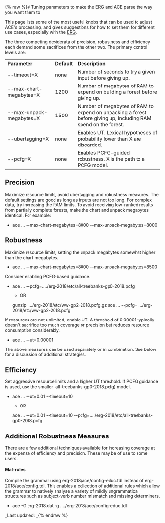 {% raw %}# Tuning parameters to make the ERG and ACE parse the way you want them to

This page lists some of the most useful knobs that can be used to adjust
[ACE](https://blog.inductorsoftware.com/docsproto/tools/AceTop)'s processing, and gives suggestions for how to set them
for different use cases, especially with the [ERG](../ErgTop).

The three competing desiderata of precision, robustness and efficiency
each demand some sacrifices from the other two. The primary control
levels are:

|                          |             |                                                                                                                 |
|--------------------------|-------------|-----------------------------------------------------------------------------------------------------------------|
| **Parameter**            | **Default** | **Description**                                                                                                 |
| --timeout=X              | none        | Number of seconds to try a given input before giving up.                                                        |
| --max-chart-megabytes=X  | 1200        | Number of megabytes of RAM to expend on building a forest before giving up.                                     |
| --max-unpack-megabytes=X | 1500        | Number of megabytes of RAM to expend on unpacking a forest before giving up, including RAM spend on the forest. |
| --ubertagging=X          | none        | Enables UT. Lexical hypotheses of probability lower than X are discarded.                                       |
| --pcfg=X                 | none        | Enables PCFG-guided robustness. X is the path to a PCFG model.                                                  |

## Precision

Maximize resource limits, avoid ubertagging and robustness measures. The
default settings are good as long as inputs are not too long. For
complex data, try increasing the RAM limits. To avoid receiving
low-ranked results from partially complete forests, make the chart and
unpack megabytes identical. For example:

- ace ... --max-chart-megabytes=8000 --max-unpack-megabytes=8000

## Robustness

Maximize resource limits, setting the unpack megabytes somewhat higher
than the chart megabytes.

- ace ... --max-chart-megabytes=8000 --max-unpack-megabytes=8500

Consider enabling PCFG-based guidance.

- ace ... --pcfg=..../erg-2018/etc/all-treebanks-gp0-2018.pcfg
  - OR
  
  gunzip ..../erg-2018/etc/ww-gp2-2018.pcfg.gz ace ...
--pcfg=..../erg-2018/etc/ww-gp2-2018.pcfg

If resources are not unlimited, enable UT. A threshold of 0.00001
typically doesn't sacrifice too much coverage or precision but reduces
resource consumption considerably.

- ace ... --ut=0.00001

The above measures can be used separately or in combination. See below
for a discussion of additional strategies.

## Efficiency

Set aggressive resource limits and a higher UT threshold. If PCFG
guidance is used, use the smaller (all-treebanks-gp0-2018.pcfg) model.

- ace ... --ut=0.01 --timeout=10
  - OR
  
  ace ... --ut=0.01 --timeout=10
--pcfg=..../erg-2018/etc/all-treebanks-gp0-2018.pcfg

## Additional Robustness Measures

There are a few additional techniques available for increasing coverage
at the expense of efficiency and precision. These may be of use to some
users.

#### Mal-rules

Compile the grammar using erg-2018/ace/config-educ.tdl instead of
erg-2018/ace/config.tdl. This enables a collection of additional rules
which allow the grammar to natively analyse a variety of mildly
ungrammatical structures such as subject-verb number mismatch and
missing determiners.

- ace -G erg-2018.dat -g ..../erg-2018/ace/config-educ.tdl

_Last updated: _{% endraw %}